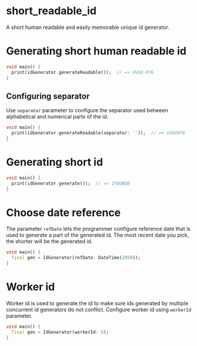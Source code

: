 # short_readable_id

A short human readable and easily memorable unique id generator.

# Generating short human readable id

```dart
void main() {
  print(idGenerator.generateReadable());  // => VVGU-976
}
```

## Configuring separator

Use `separator` parameter to configure the separator used 
between alphabetical and numerical parts of the id. 

```dart
void main() {
  print(idGenerator.generateReadable(separator: ''));  // => VVGU976
}
```

# Generating short id

```dart
void main() {
  print(idGenerator.generate());  // => 1YQOBQO
}
```

# Choose date reference

The parameter `refDate` lets the programmer configure reference date that
is used to generate a part of the generated id. The most recent date you 
pick, the shorter will be the generated id.

```dart
void main() {
  final gen = IdGenerator(refDate: DateTime(2050));
}
```

# Worker id

Worker id is used to generate the id to make sure ids generated by multiple
concurrent id generators do not conflict. Configure worker id using `workerId`
parameter.

```dart
void main() {
  final gen = IdGenerator(workerId: 5);
}
```

